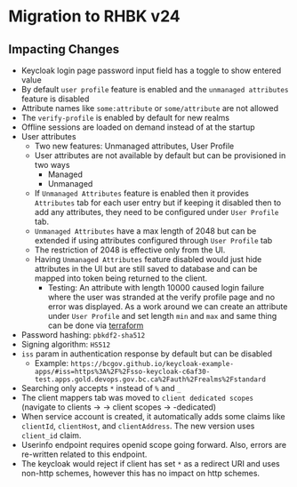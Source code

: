 # Migration to RHBK v24

## Impacting Changes

- Keycloak login page password input field has a toggle to show entered value
- By default `user profile` feature is enabled and the `unmanaged attributes` feature is disabled
- Attribute names like `some:attribute` or `some/attribute` are not allowed
- The `verify-profile` is enabled by default for new realms
- Offline sessions are loaded on demand instead of at the startup
- User attributes
  - Two new features: Unmanaged attributes, User Profile
  - User attributes are not available by default but can be provisioned in two ways
    - Managed
    - Unmanaged
  - If `Unmanaged Attributes` feature is enabled then it provides `Attributes` tab for each user entry but if keeping it disabled then to add any attributes, they need to be configured under `User Profile` tab.
  - `Unmanaged Attributes` have a max length of 2048 but can be extended if using attributes configured through `User Profile` tab
  - The restriction of 2048 is effective only from the UI.
  - Having `Unmanaged Attributes` feature disabled would just hide attributes in the UI but are still saved to database and can be mapped into token being returned to the client.
    - Testing: An attribute with length 10000 caused login failure where the user was stranded at the verify profile page and no error was displayed. As a work around we can create an attribute under `User Profile` and set length `min` and `max` and same thing can be done via [terraform](https://registry.terraform.io/providers/mrparkers/keycloak/latest/docs/resources/realm_user_profile)
- Password hashing: `pbkdf2-sha512`
- Signing algorithm: `HS512`
- `iss` param in authentication response by default but can be disabled
  - Example: `https://bcgov.github.io/keycloak-example-apps/#iss=https%3A%2F%2Fsso-keycloak-c6af30-test.apps.gold.devops.gov.bc.ca%2Fauth%2Frealms%2Fstandard`
- Searching only accepts `*` instead of `%` and `_`
- The client mappers tab was moved to `client dedicated scopes` (navigate to clients -> <client-name> -> client scopes -> <client-name>-dedicated)
- When service account is created, it automatically adds some claims like `clientId`, `clientHost`, and `clientAddress`. The new version uses `client_id` claim.
- Userinfo endpoint requires openid scope going forward. Also, errors are re-written related to this endpoint.
- The keycloak would reject if client has set `*` as a redirect URI and uses non-http schemes, however this has no impact on http schemes.
